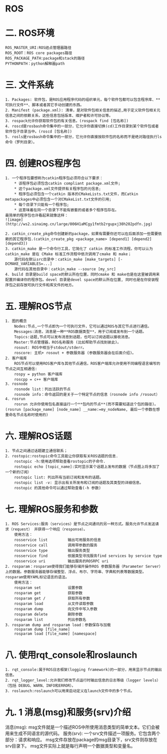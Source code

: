 # ROS
# 二. ROS环境
	ROS_MASTER_URI:ROS结点管理器路径
	ROS_ROOT：ROS core packages路径
	ROS_PACKAGE_PATH:package和stack的路径
	PYTHONPATH：python解释器path
	
# 三. 文件系统
	1. Packages: 软件包，是ROS应用程序代码的组织单元，每个软件包都可以包含程序库、**可执行文件**、脚本或者其它手动创建的东西。
	2. Manifest (package.xml): 清单，是对软件包相关信息的描述,用于定义软件包相关元信息之间的依赖关系，这些信息包括版本、维护者和许可协议等。
	3. rospack允许你获取软件包的有关信息。(rospack find [包名称])
	4. roscd是rosbash命令集中的一部分，它允许你直接切换(cd)工作目录到某个软件包或者软件包子目录当中。(roscd [包名称])
	5. rosls是rosbash命令集中的一部分，它允许你直接按软件包的名称而不是绝对路径执行ls命令（罗列目录）。
	
# 四. 创建ROS程序包
	1. 一个程序包要想称为catkin程序包必须符合以下要求：
		* 该程序包必须包含catkin compliant package.xml文件;
		* 这个package.xml文件提供有关程序包的元信息;
		* 程序包必须包含一个catkin 版本的CMakeLists.txt文件，而Catkin metapackages中必须包含一个对CMakeList.txt文件的引用;
		* 每个目录下只能有一个程序包;
		* 这意味着在同一个目录下不能有嵌套的或者多个程序包存在。
	最简单的程序包也许看起来就像这样：
	![image](http://ws2.sinaimg.cn/large/006H1aMCgy1fmtb2rgupxj30h202pdfn.jpg)
	
	2. catkin_create_pkg命令创建新的package，如果有需要你还可以在后面添加一些需要依赖的其它程序包.(catkin_create_pkg <package_name> [depend1] [depend2] [depend3])
	3. catkin_make 是一个命令行工具，它简化了 catkin 的标准工作流程。你可以认为 catkin_make 是在 CMake 标准工作流程中依次调用了cmake 和 make；
		源代码在默认src目录中：catkin_make [make_targets] [-DCMAKE_VARIABLES=...]
		源代码在其他目录中：catkin_make --source [my_src]
	4. build 目录是build space的默认所在位置，同时cmake 和 make也是在这里被调用来配置并编译你的程序包。devel 目录是devel space的默认所在位置, 同时也是在你安装程序包之前存放可执行文件和库文件的地方。
# 五. 理解ROS节点
	1. 图的概念
		Nodes:节点,一个节点即为一个可执行文件，它可以通过ROS与其它节点进行通信。
		Messages:消息，消息是一种**ROS数据类型**，用于订阅或发布到一个话题。
		Topics:话题,节点可以发布消息到话题，也可以订阅话题以接收消息。
		Master:节点管理器，ROS名称服务 (比如帮助节点找到彼此)。
		rosout: ROS中相当于stdout/stderr。
		roscore: 主机+ rosout + 参数服务器 (参数服务器会在后面介绍)。
	2. 客户端库
		ROS节点可以使用ROS客户库与其他节点通信，ROS客户端库允许使用不同编程语言编写的节点之间互相通信:
		rospy = python 客户端库
		roscpp = c++ 客户端库
	3. rosnode
		rosnode list：列出活跃的节点
		rosnode info：命令返回的是关于一个特定节点的信息（rosnode info /rosout）
	4. rosrun
		rosrun 允许你使用包名直接运行一个**包内的节点**(而不需要知道这个包的路径)。(rosrun [package_name] [node_name] __name:=my_nodeName, 最后一个参数在想重命名节点名称时使用的)
# 六. 理解ROS话题
	1. 节点之间通过话题建立通信联系；
	2. rostopic:rostopic命令工具能让你获取有关ROS话题的信息.
		rostopic -h:使用选项帮助查看rostopic的子命令.
		rostopic echo [topic_name]:实时显示某个话题上发布的数据（节点图上将多加了一个新的订阅）
		rostopic list: 列出所有当前订阅和发布的话题。
		rostopic list -v: 显示出有关所发布和订阅的话题及其类型的详细信息。
		rostopic 的其他命令可以通过帮助查看(-h 参数)
# 七. 理解ROS服务和参数
	1. ROS Services:服务（services）是节点之间通讯的另一种方式。服务允许节点发送请求（request） 并获得一个响应（response）。
		使用方法：
		rosservice list         输出可用服务的信息
		rosservice call         调用带参数的服务
		rosservice type         输出服务类型
		rosservice find         依据类型寻找服务find services by service type
		rosservice uri          输出服务的ROSRPC uri
	2. rosparam：rosparam使得我们能够存储并操作ROS 参数服务器（Parameter Server）上的数据。参数服务器能够存储整型、浮点、布尔、字符串、字典和列表等数据类型。rosparam使用YAML标记语言的语法。
		使用方法：
		rosparam set            设置参数
		rosparam get            获取参数
		rosparam get /			获取所有参数
		rosparam load           从文件读取参数
		rosparam dump           向文件中写入参数
		rosparam delete         删除参数
		rosparam list           列出参数名
	3. rosparam dump and rosparam load：参数保存与加载
		rosparam dump [file_name]
		rosparam load [file_name] [namespace]
# 八. 使用rqt_console和roslaunch
	1. rqt_console:属于ROS日志框架(logging framework)的一部分，用来显示节点的输出信息。
	2. rqt_logger_level:允许我们修改节点运行时输出信息的日志等级（logger levels）（包括 DEBUG、WARN、INFO和ERROR）。
	3. roslaunch:roslaunch可以用来启动定义在launch文件中的多个节点。
# 九. 1 消息(msg)和服务(srv)介绍

消息(msg): msg文件就是一个描述ROS中所使用消息类型的简单文本。它们会被用来生成不同语言的源代码。
服务(srv): 一个srv文件描述一项服务。它包含两个部分：请求和响应。 msg文件存放在package的msg目录下，srv文件则存放在srv目录下。 msg文件实际上就是每行声明一个数据类型和变量名。
	
